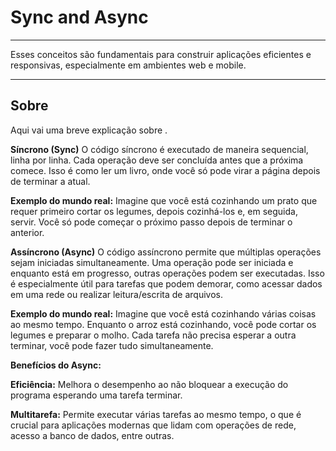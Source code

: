 # Sync and Async

---

Esses conceitos são fundamentais para construir aplicações eficientes e responsivas, especialmente em ambientes web e mobile.

---

## Sobre

Aqui vai uma breve explicação sobre .

**Síncrono (Sync)**
O código síncrono é executado de maneira sequencial, linha por linha. Cada operação deve ser concluída antes que a próxima comece. Isso é como ler um livro, onde você só pode virar a página depois de terminar a atual.

**Exemplo do mundo real:** Imagine que você está cozinhando um prato que requer primeiro cortar os legumes, depois cozinhá-los e, em seguida, servir. Você só pode começar o próximo passo depois de terminar o anterior.

**Assíncrono (Async)**
O código assíncrono permite que múltiplas operações sejam iniciadas simultaneamente. Uma operação pode ser iniciada e enquanto está em progresso, outras operações podem ser executadas. Isso é especialmente útil para tarefas que podem demorar, como acessar dados em uma rede ou realizar leitura/escrita de arquivos.

**Exemplo do mundo real:** Imagine que você está cozinhando várias coisas ao mesmo tempo. Enquanto o arroz está cozinhando, você pode cortar os legumes e preparar o molho. Cada tarefa não precisa esperar a outra terminar, você pode fazer tudo simultaneamente.

**Benefícios do Async:**

**Eficiência:** Melhora o desempenho ao não bloquear a execução do programa esperando uma tarefa terminar.

**Multitarefa:** Permite executar várias tarefas ao mesmo tempo, o que é crucial para aplicações modernas que lidam com operações de rede, acesso a banco de dados, entre outras. 